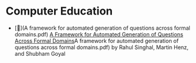 # Computer Education

* [:scroll:](A framework for automated generation of questions across formal domains.pdf) [A Framework for Automated Generation of Questions Across Formal Domains](https://github.com/papers-we-love/papers-we-love/blob/master/computer_education/)A framework for automated generation of questions across formal domains.pdf) by Rahul Singhal, Martin Henz, and Shubham Goyal

